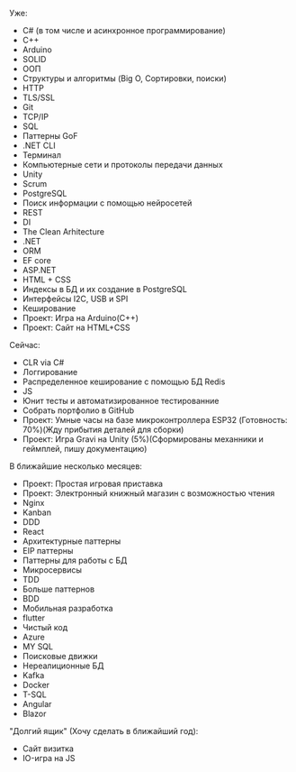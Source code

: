 
Уже:
- C# (в том числе и асинхронное программирование)
- C++
- Arduino
- SOLID
- ООП
- Структуры и алгоритмы (Big O, Сортировки, поиски)
- HTTP
- TLS/SSL
- Git
- TCP/IP
- SQL
- Паттерны GoF
- .NET CLI
- Терминал
- Компьютерные сети и протоколы передачи данных
- Unity
- Scrum
- PostgreSQL
- Поиск информации с помощью нейросетей
- REST
- DI
- The Clean Arhitecture
- .NET
- ORM
- EF core
- ASP.NET
- HTML + CSS
- Индексы в БД и их создание в PostgreSQL
- Интерфейсы I2C, USB и SPI
- Кеширование
- Проект: Игра на Arduino(C++)
- Проект: Сайт на HTML+CSS

Сейчас:
- CLR via C#
- Логгирование
- Распределенное кеширование с помощью БД Redis
- JS
- Юнит тесты и автоматизированное тестированние
- Собрать портфолио в GitHub
- Проект: Умные часы на базе микроконтроллера ESP32 (Готовность: 70%)(Жду прибытия деталей для сборки)
- Проект: Игра Gravi на Unity (5%)(Сформированы механники и геймплей, пишу документацию)

В ближайшие несколько месяцев:
- Проект: Простая игровая приставка
- Проект: Электронный книжный магазин с возможностью чтения
- Nginx
- Kanban
- DDD
- React
- Архитектурные паттерны
- EIP паттерны
- Паттерны для работы с БД
- Микросервисы
- TDD
- Больше паттернов
- BDD
- Мобильная разработка
- flutter
- Чистый код
- Azure
- MY SQL
- Поисковые движки
- Нереалиционные БД
- Kafka
- Docker
- T-SQL
- Angular
- Blazor

"Долгий ящик" (Хочу сделать в ближайший год):
- Сайт визитка
- IO-игра на JS
